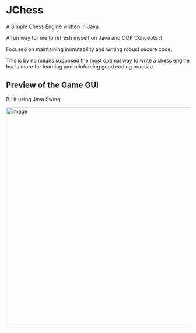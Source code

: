 # JChess
A Simple Chess Engine written in Java.

A fun way for me to refresh myself on Java and OOP Concepts :)

Focused on maintaining immutability and writing robust secure code.

This is by no means supposed the most optimal way to write a chess engine
but is more for learning and reinforcing good coding practice.

## Preview of the Game GUI
Built using Java Swing.

<img width="601" alt="image" src="https://github.com/Jaspier/JChess/assets/57241026/6093726a-1f70-4ada-83b7-79850c065518">

